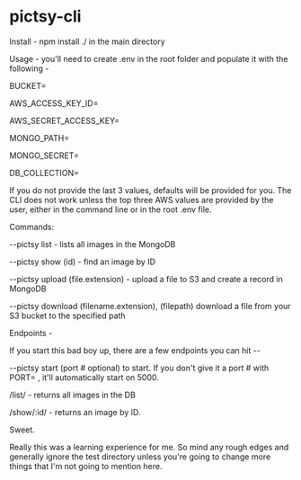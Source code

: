 # pictsy-cli

Install - npm install ./ in the main directory

Usage - you'll need to create .env in the root folder and populate it with the following -

BUCKET=

AWS_ACCESS_KEY_ID=

AWS_SECRET_ACCESS_KEY=

MONGO_PATH=

MONGO_SECRET=

DB_COLLECTION=

If you do not provide the last 3 values, defaults will be provided for you. The CLI does not work unless the top three AWS values are provided by the user, either in the command line or in the root .env file. 

Commands:

--pictsy list - lists all images in the MongoDB

--pictsy show (id) - find an image by ID

--pictsy upload (file.extension) - upload a file to S3 and create a record in MongoDB

--pictsy download (filename.extension), (filepath) download a file from your S3 bucket to the specified path

Endpoints - 

If you start this bad boy up, there are a few endpoints you can hit --

--pictsy start (port # optional) to start. If you don't give it a port # with PORT= , it'll automatically start on 5000.

/list/ - returns all images in the DB

/show/:id/ - returns an image by ID.

Sweet.

Really this was a learning experience for me. So mind any rough edges and generally ignore the test directory unless you're going to change more things that I'm not going to mention here.
